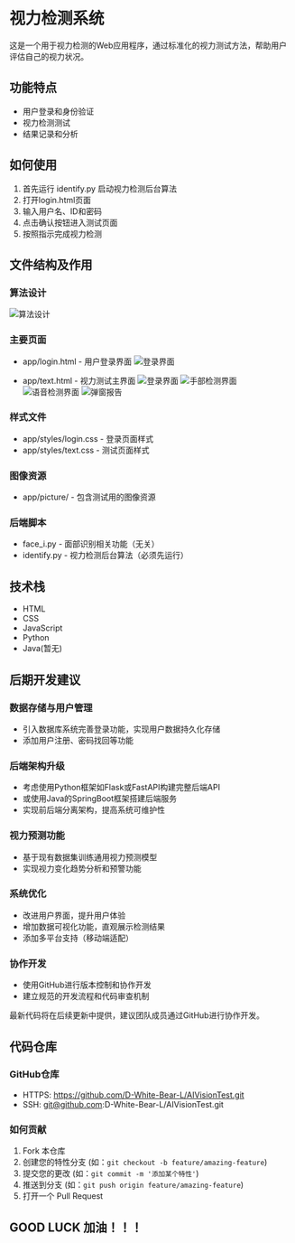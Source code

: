 # 视力检测系统

这是一个用于视力检测的Web应用程序，通过标准化的视力测试方法，帮助用户评估自己的视力状况。

## 功能特点

- 用户登录和身份验证
- 视力检测测试
- 结果记录和分析

## 如何使用

1. 首先运行 identify.py 启动视力检测后台算法
2. 打开login.html页面
3. 输入用户名、ID和密码
4. 点击确认按钮进入测试页面
5. 按照指示完成视力检测

## 文件结构及作用

### 算法设计
![算法设计](./docx/图%206%20自研二分式计分算法流程图.png)

### 主要页面
- app/login.html - 用户登录界面
![登录界面](./docx/1登录页面.png)

- app/text.html - 视力测试主界面
![登录界面](./docx/2选择页面.png)
![手部检测界面](./docx/图%205%20右手模式视力检测页面.png)
![语音检测界面](./docx/4语音检测页面.png)
![弹窗报告](./docx/图%207%20弹窗报告和预测分析.png)

### 样式文件
- app/styles/login.css - 登录页面样式
- app/styles/text.css - 测试页面样式

### 图像资源
- app/picture/ - 包含测试用的图像资源

### 后端脚本
- face_i.py - 面部识别相关功能（无关）
- identify.py - 视力检测后台算法（必须先运行）

## 技术栈

- HTML
- CSS
- JavaScript
- Python
- Java(暂无)

## 后期开发建议

### 数据存储与用户管理

- 引入数据库系统完善登录功能，实现用户数据持久化存储
- 添加用户注册、密码找回等功能

### 后端架构升级

- 考虑使用Python框架如Flask或FastAPI构建完整后端API
- 或使用Java的SpringBoot框架搭建后端服务
- 实现前后端分离架构，提高系统可维护性

### 视力预测功能

- 基于现有数据集训练通用视力预测模型
- 实现视力变化趋势分析和预警功能

### 系统优化

- 改进用户界面，提升用户体验
- 增加数据可视化功能，直观展示检测结果
- 添加多平台支持（移动端适配）

### 协作开发

- 使用GitHub进行版本控制和协作开发
- 建立规范的开发流程和代码审查机制

最新代码将在后续更新中提供，建议团队成员通过GitHub进行协作开发。

## 代码仓库

### GitHub仓库
- HTTPS: https://github.com/D-White-Bear-L/AIVisionTest.git
- SSH: git@github.com:D-White-Bear-L/AIVisionTest.git

### 如何贡献
1. Fork 本仓库
2. 创建您的特性分支 (如：`git checkout -b feature/amazing-feature`)
3. 提交您的更改 (如：`git commit -m '添加某个特性'`)
4. 推送到分支 (如：`git push origin feature/amazing-feature`)
5. 打开一个 Pull Request

## GOOD LUCK  加油！！！